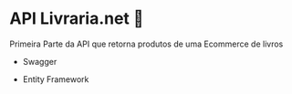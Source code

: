 # API Livraria.net :book:



Primeira Parte da API que retorna produtos de uma Ecommerce de livros 

* Swagger

* Entity Framework

